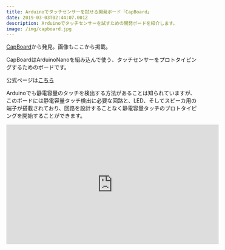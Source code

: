 ```yaml
---
title: Arduinoでタッチセンサーを試せる開発ボード「CapBoard」
date: 2019-03-03T02:44:07.001Z
description: Arduinoでタッチセンサーを試すための開発ボードを紹介します。
image: /img/capboard.jpg
---
```

[CapBoard](https://www.tindie.com/products/ArtisLab/capboard/)から発見。画像もここから掲載。

CapBoardはArduinoNanoを組み込んで使う、タッチセンサーをプロトタイピングするためのボードです。

公式ページは[こちら](https://www.artislab.it/en/capboard-art-2/)

Arduinoでも静電容量のタッチを検出する方法があることは知られていますが、このボードには静電容量タッチ検出に必要な回路と、LED、そしてスピーカ用の端子が搭載されており、回路を設計することなく静電容量タッチのプロトタイピングを開始することができます。

<iframe width="560" height="315" src="https://www.youtube.com/embed/GDjebg7su_4" frameborder="0" allow="accelerometer; autoplay; encrypted-media; gyroscope; picture-in-picture" allowfullscreen></iframe>
